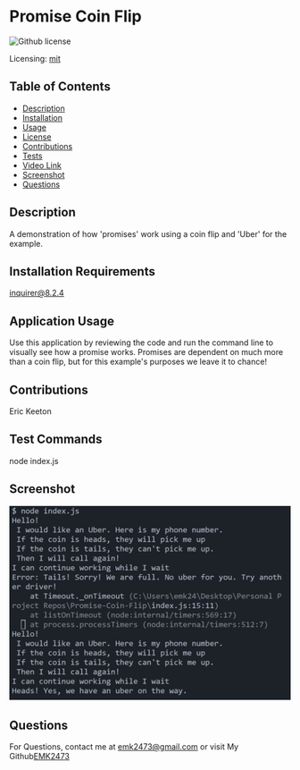 
# Promise Coin Flip
![Github license](https://img.shields.io/badge/mit-blue.svg)
 
Licensing: [mit](https://choosealicense.com/licenses/mit/)
    
## Table of Contents
  
- [Description](#description)
- [Installation](#installation-requirements)
- [Usage](#application-usage)
- [License](#licensing-information)
- [Contributions](#contributions)
- [Tests](#tests-commands)
- [Video Link](#link-to-video-instructions)
- [Screenshot](#screenshot)
- [Questions](#questions)
  
## Description
A demonstration of how 'promises' work using a coin flip and 'Uber' for the example.
  
## Installation Requirements
inquirer@8.2.4
  
## Application Usage
Use this application by reviewing the code and run the command line to visually see how a promise works. Promises are dependent on much more than a coin flip, but for this example's purposes we leave it to chance!
    
## Contributions
Eric Keeton
  
## Test Commands
node index.js
  
## Screenshot
![screenshot of application](./assets/promiseScreenShot.png)
  
## Questions
For Questions, contact me at emk2473@gmail.com or visit My Github[EMK2473](https://github.com/EMK2473)
  
  